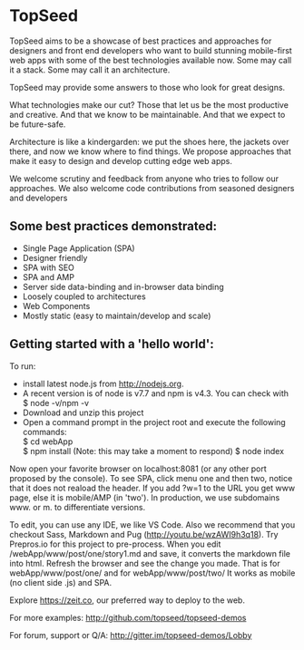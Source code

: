 # TopSeed

TopSeed aims to be a showcase of best practices and approaches for designers and front end developers
who want to build stunning mobile-first web apps with some of the best technologies
available now. Some may call it a stack. Some may call it an architecture. 

TopSeed may provide some answers to those 
who look for great designs.

What technologies make our cut? Those that let us be the most
productive and creative. And that we know to be maintainable. And that we expect 
to be future-safe.

Architecture is like a kindergarden: we put the shoes here, the jackets over there,
and now we know where to find things. We propose approaches that make it easy
to design and develop cutting edge web apps.

We welcome scrutiny and feedback from anyone who tries to follow our approaches. 
We also welcome code contributions from seasoned designers and developers

## Some best practices demonstrated:
- Single Page Application (SPA)
- Designer friendly
- SPA with SEO
- SPA and AMP
- Server side data-binding and in-browser data binding
- Loosely coupled to architectures
- Web Components
- Mostly static (easy to maintain/develop and scale)


## Getting started with a 'hello world':

To run:
- install latest node.js from <http://nodejs.org>.
- A recent version is of node is v7.7 and npm is v4.3. You can check with $ node -v/npm -v
- Download and unzip this project
- Open a command prompt in the project root and execute the following commands:  
$ cd webApp  
$ npm install (Note: this may take a moment to respond)
$ node index    

Now open your favorite browser on localhost:8081 (or any other port proposed by the console). To see SPA, click menu one and then two, notice that it does not reaload the header.
If you add ?w=1 to the URL you get www page, else it is mobile/AMP (in 'two'). In production, we use subdomains www. or m.
to differentiate versions.

To edit, you can use any IDE, we like VS Code. Also we recommend that you checkout Sass, Markdown and Pug (<http://youtu.be/wzAWI9h3q18>). Try Prepros.io for this project to pre-process. When you edit /webApp/www/post/one/story1.md and save, it converts the markdown file into html. Refresh the browser and see the change you made. That is for webApp/www/post/one/ and for webApp/www/post/two/ It works as mobile (no client side .js) and SPA.

Explore https://zeit.co, our preferred way to deploy to the web.

For more examples: http://github.com/topseed/topseed-demos

For forum, support or Q/A: http://gitter.im/topseed-demos/Lobby

